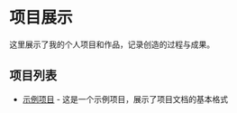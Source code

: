 # 项目展示

这里展示了我的个人项目和作品，记录创造的过程与成果。

## 项目列表

- [示例项目](./example-project.md) - 这是一个示例项目，展示了项目文档的基本格式 